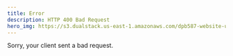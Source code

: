 ```yaml
---
title: Error
description: HTTP 400 Bad Request
hero_img: https://s3.dualstack.us-east-1.amazonaws.com/dpb587-website-us-east-1/asset/gallery/2019-europe-trip/7d9f0bc4-41c7-cc24-1c43-2329a2d4336c~1280.jpg
---
```


Sorry, your client sent a bad request.
